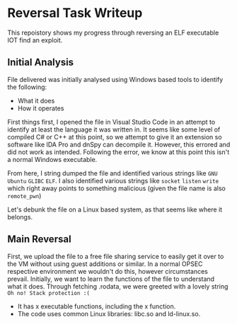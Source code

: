 # Reversal Task Writeup

This repoistory shows my progress through reversing an ELF executable IOT find an exploit.

## Initial Analysis

File delivered was initially analysed using Windows based tools to identify the following:
- What it does
- How it operates

First things first, I opened the file in Visual Studio Code in an attempt to identify at least the language it was written in. 
It seems like some level of compiled C# or C++ at this point, so we attempt to give it an extension so software like IDA Pro and dnSpy can decompile it. 
However, this errored and did not work as intended. Following the error, we know at this point this isn't a normal Windows executable. 

From here, I string dumped the file and identified various strings like `GNU` `Ubuntu` `GLIBC` `ELF`. I also identified various strings like `socket` `listen` `write`
which right away points to something malicious (given the file name is also `remote_pwn`)

Let's debunk the file on a Linux based system, as that seems like where it belongs.

## Main Reversal
First, we upload the file to a free file sharing service to easily get it over to the VM without using guest additions or similar. In a normal OPSEC respective environment we wouldn't do this,
however circumstances prevail. Initially, we want to learn the functions of the file to understand what it does. Through fetching .rodata, we were greeted with a lovely string `Oh no! Stack protection :(`

- It has x executable functions, including the x function.
- The code uses common Linux libraries: libc.so and ld-linux.so.
